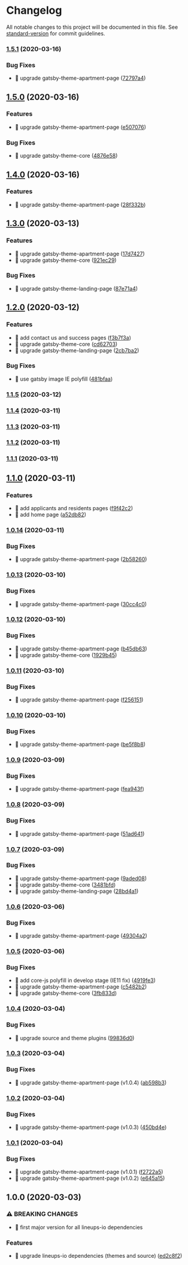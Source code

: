 # Changelog

All notable changes to this project will be documented in this file. See [standard-version](https://github.com/conventional-changelog/standard-version) for commit guidelines.

### [1.5.1](https://github.com/lineups-io/landing-page-site/compare/v1.5.0...v1.5.1) (2020-03-16)


### Bug Fixes

* 🐛 upgrade gatsby-theme-apartment-page ([72797a4](https://github.com/lineups-io/landing-page-site/commit/72797a4f6d248cfac944b223ede860828f3ba985))

## [1.5.0](https://github.com/lineups-io/landing-page-site/compare/v1.4.0...v1.5.0) (2020-03-16)


### Features

* 🎸 upgrade gatsby-theme-apartment-page ([e507076](https://github.com/lineups-io/landing-page-site/commit/e507076deb9a2cef7d79091a7db5b97fea50dc53))


### Bug Fixes

* 🐛 upgrade gatsby-theme-core ([4876e58](https://github.com/lineups-io/landing-page-site/commit/4876e5839cacb4d666424505cb191085a76272a7))

## [1.4.0](https://github.com/lineups-io/landing-page-site/compare/v1.3.0...v1.4.0) (2020-03-16)


### Features

* 🎸 upgrade gatsby-theme-apartment-page ([28f332b](https://github.com/lineups-io/landing-page-site/commit/28f332b1da591a834ecc0fec4420c8e368983dd9))

## [1.3.0](https://github.com/lineups-io/landing-page-site/compare/v1.2.0...v1.3.0) (2020-03-13)


### Features

* 🎸 upgrade gatsby-theme-apartment-page ([17d7427](https://github.com/lineups-io/landing-page-site/commit/17d7427d8884c6d5c916d9fe2a8da31f4d060c01))
* 🎸 upgrade gatsby-theme-core ([921ec29](https://github.com/lineups-io/landing-page-site/commit/921ec2981b7f820954b817f94a98b6dc671a43b5))


### Bug Fixes

* 🐛 upgrade gatsby-theme-landing-page ([87e71a4](https://github.com/lineups-io/landing-page-site/commit/87e71a4be1e074388be0bcc7e24635cf7a9d2b85))

## [1.2.0](https://github.com/lineups-io/landing-page-site/compare/v1.1.5...v1.2.0) (2020-03-12)


### Features

* 🎸 add contact us and success pages ([f3b7f3a](https://github.com/lineups-io/landing-page-site/commit/f3b7f3aed898e47396eb6b23a2b858e80d0fc2d3))
* 🎸 upgrade gatsby-theme-core ([cd62703](https://github.com/lineups-io/landing-page-site/commit/cd6270397c45507d54b1a71be15be518304ff94f))
* 🎸 upgrade gatsby-theme-landing-page ([2cb7ba2](https://github.com/lineups-io/landing-page-site/commit/2cb7ba2029791d4ae2e19a50bf2a2225123f63e4))


### Bug Fixes

* 🐛 use gatsby image IE polyfill ([481bfaa](https://github.com/lineups-io/landing-page-site/commit/481bfaa9d3cbb07f8f9314f59e92610697a648b7))

### [1.1.5](https://github.com/lineups-io/landing-page-site/compare/v1.1.4...v1.1.5) (2020-03-12)

### [1.1.4](https://github.com/lineups-io/landing-page-site/compare/v1.1.3...v1.1.4) (2020-03-11)

### [1.1.3](https://github.com/lineups-io/landing-page-site/compare/v1.1.2...v1.1.3) (2020-03-11)

### [1.1.2](https://github.com/lineups-io/landing-page-site/compare/v1.1.1...v1.1.2) (2020-03-11)

### [1.1.1](https://github.com/lineups-io/landing-page-site/compare/v1.1.0...v1.1.1) (2020-03-11)

## [1.1.0](https://github.com/lineups-io/landing-page-site/compare/v1.0.14...v1.1.0) (2020-03-11)


### Features

* 🎸 add applicants and residents pages ([f9f42c2](https://github.com/lineups-io/landing-page-site/commit/f9f42c20d60f895860d33f2594b73d1a1e4ccbf0))
* 🎸 add home page ([a52db82](https://github.com/lineups-io/landing-page-site/commit/a52db82fe98d2eda580c3f96330380e99269e55f))

### [1.0.14](https://github.com/lineups-io/landing-page-site/compare/v1.0.13...v1.0.14) (2020-03-11)


### Bug Fixes

* 🐛 upgrade gatsby-theme-apartment-page ([2b58260](https://github.com/lineups-io/landing-page-site/commit/2b58260a84ce3f7ac5c9f86324b81170b5865954))

### [1.0.13](https://github.com/lineups-io/landing-page-site/compare/v1.0.12...v1.0.13) (2020-03-10)


### Bug Fixes

* 🐛 upgrade gatsby-theme-apartment-page ([30cc4c0](https://github.com/lineups-io/landing-page-site/commit/30cc4c03340a4b1993f85574f7f6e7a996627948))

### [1.0.12](https://github.com/lineups-io/landing-page-site/compare/v1.0.11...v1.0.12) (2020-03-10)


### Bug Fixes

* 🐛 upgrade gatsby-theme-apartment-page ([b45db63](https://github.com/lineups-io/landing-page-site/commit/b45db639fc3d7a88b4331ccdd2628625c7522ee2))
* 🐛 upgrade gatsby-theme-core ([1929b45](https://github.com/lineups-io/landing-page-site/commit/1929b45c92c5c75d45be11ae6d74ef6083d08f9d))

### [1.0.11](https://github.com/lineups-io/landing-page-site/compare/v1.0.10...v1.0.11) (2020-03-10)


### Bug Fixes

* 🐛 upgrade gatsby-theme-apartment-page ([f256151](https://github.com/lineups-io/landing-page-site/commit/f25615113f20c2a47404cb29f483e1996042baeb))

### [1.0.10](https://github.com/lineups-io/landing-page-site/compare/v1.0.9...v1.0.10) (2020-03-10)


### Bug Fixes

* 🐛 upgrade gatsby-theme-apartment-page ([be5f8b8](https://github.com/lineups-io/landing-page-site/commit/be5f8b8b219ef23f04fe359132b71140046170bc))

### [1.0.9](https://github.com/lineups-io/landing-page-site/compare/v1.0.8...v1.0.9) (2020-03-09)


### Bug Fixes

* 🐛 upgrade gatsby-theme-apartment-page ([fea943f](https://github.com/lineups-io/landing-page-site/commit/fea943f76541c0c490202219caac1b53963a8d8a))

### [1.0.8](https://github.com/lineups-io/landing-page-site/compare/v1.0.7...v1.0.8) (2020-03-09)


### Bug Fixes

* 🐛 upgrade gatsby-theme-apartment-page ([51ad641](https://github.com/lineups-io/landing-page-site/commit/51ad641757bed6152a88f0afe76c6ed126c6563c))

### [1.0.7](https://github.com/lineups-io/landing-page-site/compare/v1.0.6...v1.0.7) (2020-03-09)


### Bug Fixes

* 🐛 upgrade gatsby-theme-apartment-page ([9aded08](https://github.com/lineups-io/landing-page-site/commit/9aded08aeb67ef04d28a4f5f0ad8075169c3dfc9))
* 🐛 upgrade gatsby-theme-core ([3481bfd](https://github.com/lineups-io/landing-page-site/commit/3481bfdbfb571b6c3816ca5ec9d46be636312535))
* 🐛 upgrade gatsby-theme-landing-page ([28bd4a1](https://github.com/lineups-io/landing-page-site/commit/28bd4a1c7b2da9c5955eea391d2a0a52d718ef5e))

### [1.0.6](https://github.com/lineups-io/landing-page-site/compare/v1.0.5...v1.0.6) (2020-03-06)


### Bug Fixes

* 🐛 upgrade gatsby-theme-apartment-page ([49304a2](https://github.com/lineups-io/landing-page-site/commit/49304a22233b96cad726298f98728abc0cd83bf7))

### [1.0.5](https://github.com/lineups-io/landing-page-site/compare/v1.0.4...v1.0.5) (2020-03-06)


### Bug Fixes

* 🐛 add core-js polyfill in develop stage (IE11 fix) ([4919fe3](https://github.com/lineups-io/landing-page-site/commit/4919fe33bd7e0f27834c928b44ce6d42c07ccea0))
* 🐛 upgrade gatsby-theme-apartment-page ([c5482b2](https://github.com/lineups-io/landing-page-site/commit/c5482b2d749e740fa620196b53dbc9e0ec61a88d))
* 🐛 upgrade gatsby-theme-core ([3fb833d](https://github.com/lineups-io/landing-page-site/commit/3fb833d558b40304a03cf09c7242ef5c89c0ca61))

### [1.0.4](https://github.com/lineups-io/landing-page-site/compare/v1.0.3...v1.0.4) (2020-03-04)


### Bug Fixes

* 🐛 upgrade source and theme plugins ([99836d0](https://github.com/lineups-io/landing-page-site/commit/99836d0de0cc171558f85e7cdeb3ce169efc1ec5))

### [1.0.3](https://github.com/lineups-io/landing-page-site/compare/v1.0.2...v1.0.3) (2020-03-04)


### Bug Fixes

* 🐛 upgrade gatsby-theme-apartment-page (v1.0.4) ([ab598b3](https://github.com/lineups-io/landing-page-site/commit/ab598b316de9890609e67f9f74f28df26eb7febf))

### [1.0.2](https://github.com/lineups-io/landing-page-site/compare/v1.0.1...v1.0.2) (2020-03-04)


### Bug Fixes

* 🐛 upgrade gatsby-theme-apartment-page (v1.0.3) ([450bd4e](https://github.com/lineups-io/landing-page-site/commit/450bd4eb26ec2cae8f87f7ad7e1e6cfdacd110fd))

### [1.0.1](https://github.com/lineups-io/landing-page-site/compare/v1.0.0...v1.0.1) (2020-03-04)


### Bug Fixes

* 🐛 upgrade gatsby-theme-apartment-page (v1.0.1) ([f2722a5](https://github.com/lineups-io/landing-page-site/commit/f2722a53f4e88fc96dabb4d08a08cce2b4d49b48))
* 🐛 upgrade gatsby-theme-apartment-page (v1.0.2) ([e645a15](https://github.com/lineups-io/landing-page-site/commit/e645a15dbda8091b7c8e97fb6e338f4d5a5b1304))

## 1.0.0 (2020-03-03)


### ⚠ BREAKING CHANGES

* 🧨 first major version for all lineups-io dependencies

### Features

* 🎸 upgrade lineups-io dependencies (themes and source) ([ed2c8f2](https://github.com/lineups-io/landing-page-site/commit/ed2c8f21e4eac87b0103fcb81f7c15f86bde8366))
